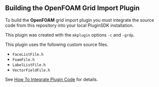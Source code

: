 ## Building the OpenFOAM Grid Import Plugin

To build the **OpenFOAM** grid import plugin you must integrate the source code from 
this repository into your local PluginSDK installation.

This plugin was created with the `mkplugin` options `-c` and `-grdp`.

This plugin uses the following custom source files.
 * `FaceListFile.h`
 * `FoamFile.h`
 * `LabelListFile.h`
 * `VectorFieldFile.h`

See [How To Integrate Plugin Code][HowTo] for details.

[HowTo]: https://github.com/pointwise/How-To-Integrate-Plugin-Code

